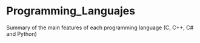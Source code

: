 # Programming_Languajes
Summary of the main features of each programming language (C, C++, C# and Python)
